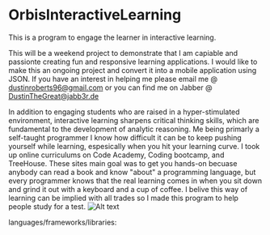 # OrbisInteractiveLearning
This is a program to engage the learner in interactive learning.  

This will be a weekend project to demonstrate that I am capiable and passionte creating fun and responsive learning applications. I would like to make this an ongoing project and convert it into a mobile application using JSON. If you have an interest in helping me please email me @ dustinroberts96@gmail.com or you can find me on Jabber @ DustinTheGreat@jabb3r.de


In addition to engaging students who are raised in a hyper-stimulated environment, interactive learning sharpens critical thinking skills, which are fundamental to the development of analytic reasoning. Me being primarly a self-taught programmer I know how difficult it can be to keep pushing yourself while learning, espesically when you hit your learning curve. I took up online curriculums on Code Academy, Coding bootcamp, and TreeHouse. These sites main goal was to get you hands-on becuase anybody can read a book and know "about" a programming language, but every programmer knows that the real learning comes in when you sit down and grind it out with a keyboard and a cup of coffee. I belive this way of learning can be implied with all trades so I made this program to help people study for a test.
![Alt text](http://i.imgur.com/MLqkaxD.png "Optional title")


languages/frameworks/libraries:
